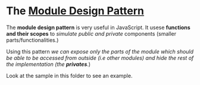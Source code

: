 # The [Module Design Pattern](https://www.digitalocean.com/community/conceptual_articles/module-design-pattern-in-javascript)

The **module design pattern** is very useful in JavaScript. It usese **functions and their scopes** to _simulate public and private_ components (smaller parts/functionalities.)

Using this pattern _we can expose only the parts of the module which should be able to be accessed from outside (i.e other modules) and hide the rest of the implementation (the **privates**_.)

Look at the sample in this folder to see an example.
